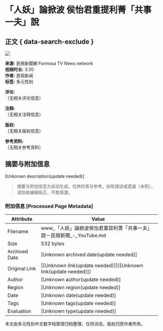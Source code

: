 # 「人妖」論掀波 侯怡君重提利菁「共事一夫」說

## 正文 { data-search-exclude }


![](https://i.ytimg.com/an/2VmWn8dAqkzlQqvy02E1PA/featured_channel.jpg?v=62c39c40)

**来源:** 民視新聞網 Formosa TV News network  
**视频时长:** 3:20  
**作者:** 民视新闻  
**标签:** 多元性别

**评论:**  
（无相关评论信息）

**注释:**  
（无相关注释信息）

**版权:**  
（无相关版权信息）

**参考资料:**  
（无相关参考资料）
<!-- tcd_original_link https://www.youtube.com/watch?v=Owp2oOwCC8w -->


## 摘要与附加信息

<!-- tcd_abstract -->
[Unknown description(update needed)]
<!-- tcd_abstract_end -->

> 摘要与附加信息为自动生成，仅供检索与参考。如有错误或遗漏（未知），请协助编辑指正，不胜感激。

### 附加信息 [Processed Page Metadata]

| Attribute       | Value                                  |
|-----------------|----------------------------------------|
| Filename        | www_「人妖」論掀波侯怡君重提利菁「共事一夫」說－民視新聞_-_YouTube.md                             |
| Size            | 532 bytes                           |
| Archived Date   | [Unknown archived date(update needed)]                             |
| Original Link   | [[Unknown link(update needed)]]([Unknown link(update needed)])                       |
| Author          | [Unknown author(update needed)]                               |
| Region          | [Unknown region(update needed)]                               |
| Date            | [Unknown date(update needed)]                                 |
| Tags            | [Unknown tags(update needed)]                                 |
| Evaluation            | [Unknown type(update needed)]                                 |
<!-- tcd_table_end -->

本文由多元性别中文数字档案馆归档整理，仅供浏览。版权归原作者所有。
